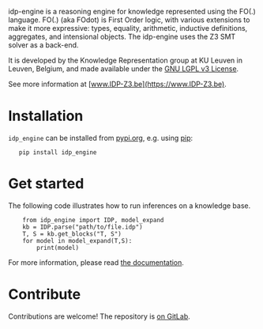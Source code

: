 idp-engine is a reasoning engine for knowledge represented using the FO(.) language.
FO(.) (aka FOdot) is First Order logic, with various extensions to make it more expressive:  types, equality, arithmetic, inductive definitions, aggregates, and intensional objects.
The idp-engine uses the Z3 SMT solver as a back-end.

It is developed by the Knowledge Representation group at KU Leuven in Leuven, Belgium, and made available under the [GNU LGPL v3 License](https://www.gnu.org/licenses/lgpl-3.0.txt).

See more information at [www.IDP-Z3.be](https://www.IDP-Z3.be).


# Installation

``idp_engine`` can be installed from [pypi.org](https://pypi.org/), e.g. using [pip](https://pip.pypa.io/en/stable/user_guide/):

```
   pip install idp_engine
```

# Get started

The following code illustrates how to run inferences on a knowledge base.

```
    from idp_engine import IDP, model_expand
    kb = IDP.parse("path/to/file.idp")
    T, S = kb.get_blocks("T, S")
    for model in model_expand(T,S):
        print(model)
```

For more information, please read [the documentation](http://docs.idp-z3.be/en/latest/).

# Contribute

Contributions are welcome!  The repository is [on GitLab](https://gitlab.com/krr/IDP-Z3).